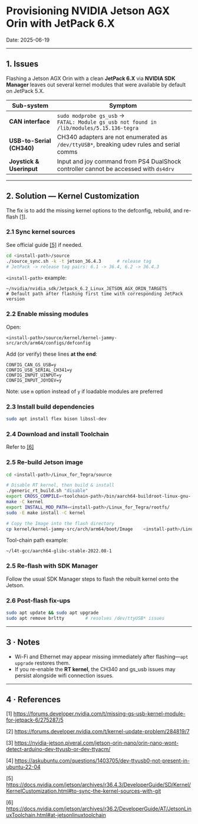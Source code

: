 # Provisioning NVIDIA Jetson AGX Orin with JetPack 6.X
Date:  2025-06-19

---

## 1. Issues

Flashing a Jetson AGX Orin with a clean **JetPack 6.X** via **NVIDIA SDK Manager** leaves out several kernel modules that were available by default on JetPack 5.X.

| Sub-system | Symptom |
|------------|---------|
| **CAN interface** | `sudo modprobe gs_usb` →<br>`FATAL: Module gs_usb not found in /lib/modules/5.15.136-tegra` |
| **USB-to-Serial (CH340)** | CH340 adapters are not enumerated as `/dev/ttyUSB*`, breaking udev rules and serial comms |
| **Joystick & Userinput** | Input and joy command from PS4 DualShock controller cannot be accessed with `ds4drv`|


---

## 2. Solution — Kernel Customization

The fix is to add the missing kernel options to the defconfig, rebuild, and re-flash [[1]](#1).

### 2.1 Sync kernel sources 
See official guide [[5]](#5) if needed.


```bash
cd <install-path>/source
./source_sync.sh -k -t jetson_36.4.3      # release tag
# JetPack -> release tag pairs: 6.1 -> 36.4, 6.2 -> 36.4.3 
```

`<install-path>` example:  

```text
~/nvidia/nvidia_sdk/Jetpack_6.2_Linux_JETSON_AGX_ORIN_TARGETS
# Default path after flashing first time with corresponding JetPack version
```

### 2.2 Enable missing modules

Open:

```text
<install-path>/source/kernel/kernel-jammy-src/arch/arm64/configs/defconfig
```

Add (or verify) these lines **at the end**:

```text
CONFIG_CAN_GS_USB=y
CONFIG_USB_SERIAL_CH341=y
CONFIG_INPUT_UINPUT=y
CONFIG_INPUT_JOYDEV=y
```
Note: use `m` option instead of `y` if loadable modules are preferred

### 2.3 Install build dependencies

```bash
sudo apt install flex bison libssl-dev
```

### 2.4 Download and install Toolchain
Refer to [[6]](#6)

### 2.5 Re-build Jetson image

```bash
cd <install-path>/Linux_for_Tegra/source

# Disable RT kernel, then build & install
./generic_rt_build.sh "disable"
export CROSS_COMPILE=<toolchain-path>/bin/aarch64-buildroot-linux-gnu-
make -C kernel
export INSTALL_MOD_PATH=<install-path>/Linux_for_Tegra/rootfs/
sudo -E make install -C kernel

# Copy the Image into the flash directory
cp kernel/kernel-jammy-src/arch/arm64/boot/Image    <install-path>/Linux_for_Tegra/kernel/Image
```

Tool-chain path example:  

```text
~/l4t-gcc/aarch64-glibc-stable-2022.08-1
```

### 2.5 Re-flash with SDK Manager

Follow the usual SDK Manager steps to flash the rebuilt kernel onto the Jetson.

### 2.6 Post-flash fix-ups

```bash
sudo apt update && sudo apt upgrade
sudo apt remove brltty        # resolves /dev/ttyUSB* issues
```

---

## 3 · Notes

* Wi-Fi and Ethernet may appear missing immediately after flashing—`apt upgrade` restores them.  
* If you re-enable the **RT kernel**, the CH340 and gs_usb issues may persist alongside wifi connection issues.

---

## 4 · References

<a id="1">[1]</a> <https://forums.developer.nvidia.com/t/missing-gs-usb-kernel-module-for-jetpack-6/275287/5> 

<a id="2">[2]</a> <https://forums.developer.nvidia.com/t/kernel-update-problem/284819/7>

<a id="3">[3]</a> <https://nvidia-jetson.piveral.com/jetson-orin-nano/orin-nano-wont-detect-arduino-dev-ttyusb-or-dev-ttyacm/>

<a id="4">[4]</a> <https://askubuntu.com/questions/1403705/dev-ttyusb0-not-present-in-ubuntu-22-04>

<a id="5">[5]</a> <https://docs.nvidia.com/jetson/archives/r36.4.3/DeveloperGuide/SD/Kernel/KernelCustomization.html#to-sync-the-kernel-sources-with-git>

<a id="6">[6]</a> <https://docs.nvidia.com/jetson/archives/r36.2/DeveloperGuide/AT/JetsonLinuxToolchain.html#at-jetsonlinuxtoolchain>